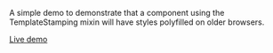 A simple demo to demonstrate that a component using the TemplateStamping mixin
will have styles polyfilled on older browsers.

[Live demo](http://componentkitchen.github.io/element-base/demos/Styling/)
